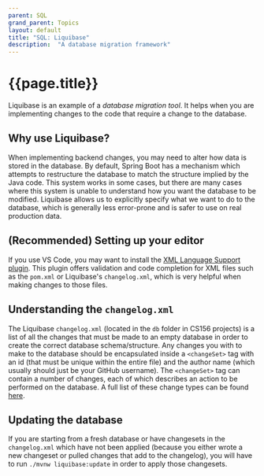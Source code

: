 ```yaml
---
parent: SQL
grand_parent: Topics
layout: default
title: "SQL: Liquibase"
description:  "A database migration framework"
---
```


# {{page.title}}

Liquibase is an example of a *database migration tool*.  It helps when you are
implementing changes to the code that require a change to the database.

## Why use Liquibase?

When implementing backend changes, you may need to alter how data is stored in the database. 
By default, Spring Boot has a mechanism which attempts to restructure the database to match the structure implied by the Java code. 
This system works in some cases, but there are many cases where this system is unable to understand how you want the database to be modified. 
Liquibase allows us to explicitly specify what we want to do to the database, which is generally less error-prone and is safer to use on real production data.

## (Recommended) Setting up your editor

If you use VS Code, you may want to install the
[XML Language Support plugin](https://marketplace.visualstudio.com/items?itemName=redhat.vscode-xml). 
This plugin offers validation and code completion for XML files such as the `pom.xml` or Liquibase's `changelog.xml`, which is very helpful when making changes to those files.

## Understanding the `changelog.xml`

The Liquibase `changelog.xml` (located in the `db` folder in CS156 projects) is a list of all the changes that must be made to an empty database in order to create the correct database schema/structure. 
Any changes you with to make to the database should be encapsulated inside a `<changeSet>` tag with an id (that must be unique within the entire file) and
the author name (which usually should just be your GitHub username). The `<changeSet>` tag can contain a number of changes, each of which describes an action to be performed on the database. 
A full list of these change types can be found [here](https://docs.liquibase.com/change-types/home.html).

## Updating the database

If you are starting from a fresh database or have changesets in the `changelog.xml` which have not been applied (because you either wrote a new changeset or pulled changes that add to the changelog), you will have to run `./mvnw liquibase:update` in order to apply those changesets.

